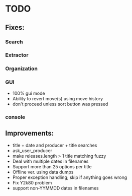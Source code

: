 # TODO

## Fixes:

### Search

### Extractor

### Organization

### GUI

- 100% gui mode
- Ability to revert move(s) using move history
- don't proceed unless sort button was pressed

### console

## Improvements:

- title + date and producer + title searches
- ask_user_producer
- make releases.length > 1 title matching fuzzy
- Deal with multiple dates in filenames
- Support more than 25 options per title
- Offline ver. using data dumps
- Proper exception handling; skip if anything goes wrong
- Fix Y2k80 problem
- support non-YYMMDD dates in filenames
